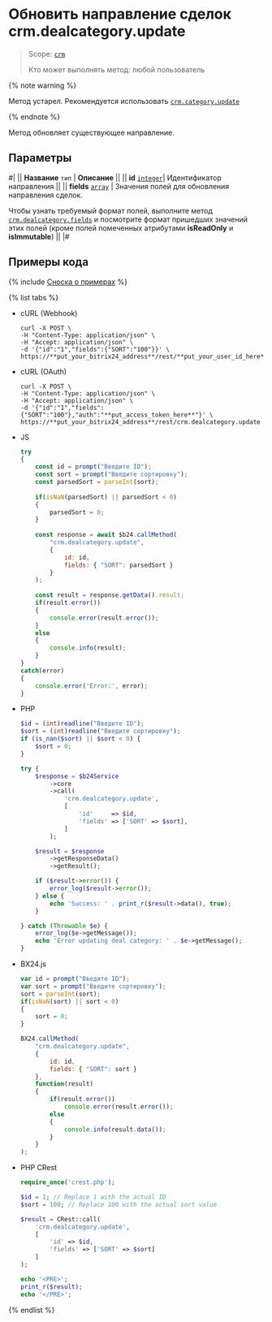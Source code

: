 # Обновить направление сделок crm.dealcategory.update

> Scope: [`crm`](../../../scopes/permissions.md)
>
> Кто может выполнять метод: любой пользователь

{% note warning %}

Метод устарел. Рекомендуется использовать  [`crm.category.update`](../../universal/category/crm-category-update.md)

{% endnote %}

Метод обновляет существующее направление.

## Параметры

#|
|| **Название**
`тип` | **Описание** ||
|| **id** 
[`integer`](../../../data-types.md)| Идентификатор направления ||
|| **fields**
[`array`](../../../data-types.md) | Значения полей для обновления направления сделок.

Чтобы узнать требуемый формат полей, выполните метод [`crm.dealcategory.fields`](./crm-deal-category-fields.md) и посмотрите формат пришедших значений этих полей (кроме полей помеченных атрибутами **isReadOnly** и **isImmutable**) ||
|#

## Примеры кода

{% include [Сноска о примерах](../../../../_includes/examples.md) %}

{% list tabs %}

- cURL (Webhook)

    ```http
    curl -X POST \
    -H "Content-Type: application/json" \
    -H "Accept: application/json" \
    -d '{"id":"1","fields":{"SORT":"100"}}' \
    https://**put_your_bitrix24_address**/rest/**put_your_user_id_here**/**put_your_webhook_here**/crm.dealcategory.update
    ```

- cURL (OAuth)

    ```http
    curl -X POST \
    -H "Content-Type: application/json" \
    -H "Accept: application/json" \
    -d '{"id":"1","fields":{"SORT":"100"},"auth":"**put_access_token_here**"}' \
    https://**put_your_bitrix24_address**/rest/crm.dealcategory.update
    ```

- JS


    ```js
    try
    {
    	const id = prompt("Введите ID");
    	const sort = prompt("Введите сортировку");
    	const parsedSort = parseInt(sort);
    	
    	if(isNaN(parsedSort) || parsedSort < 0)
    	{
    		parsedSort = 0;
    	}
    	
    	const response = await $b24.callMethod(
    		"crm.dealcategory.update",
    		{
    			id: id,
    			fields: { "SORT": parsedSort }
    		}
    	);
    	
    	const result = response.getData().result;
    	if(result.error())
    	{
    		console.error(result.error());
    	}
    	else
    	{
    		console.info(result);
    	}
    }
    catch(error)
    {
    	console.error('Error:', error);
    }
    ```

- PHP


    ```php
    $id = (int)readline("Введите ID");
    $sort = (int)readline("Введите сортировку");
    if (is_nan($sort) || $sort < 0) {
        $sort = 0;
    }
    
    try {
        $response = $b24Service
            ->core
            ->call(
                'crm.dealcategory.update',
                [
                    'id'     => $id,
                    'fields' => ['SORT' => $sort],
                ]
            );
    
        $result = $response
            ->getResponseData()
            ->getResult();
    
        if ($result->error()) {
            error_log($result->error());
        } else {
            echo 'Success: ' . print_r($result->data(), true);
        }
    
    } catch (Throwable $e) {
        error_log($e->getMessage());
        echo 'Error updating deal category: ' . $e->getMessage();
    }
    ```

- BX24.js

    ```js
    var id = prompt("Введите ID");
    var sort = prompt("Введите сортировку");
    sort = parseInt(sort);
    if(isNaN(sort) || sort < 0)
    {
        sort = 0;
    }

    BX24.callMethod(
        "crm.dealcategory.update",
        {
            id: id,
            fields: { "SORT": sort }
        },
        function(result)
        {
            if(result.error())
                console.error(result.error());
            else
            {
                console.info(result.data());
            }
        }
    );
    ```

- PHP CRest

    ```php
    require_once('crest.php');

    $id = 1; // Replace 1 with the actual ID
    $sort = 100; // Replace 100 with the actual sort value

    $result = CRest::call(
        'crm.dealcategory.update',
        [
            'id' => $id,
            'fields' => ['SORT' => $sort]
        ]
    );

    echo '<PRE>';
    print_r($result);
    echo '</PRE>';
    ```

{% endlist %}